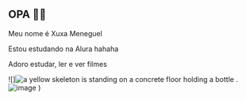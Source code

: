 ## OPA 🤙🥶
Meu nome é Xuxa Meneguel

Estou estudando na Alura hahaha

Adoro estudar, ler e ver filmes

![]<img src="https://media1.tenor.com/m/xWPaojwX8g0AAAAC/skeleton-meme.gif" alt="a yellow skeleton is standing on a concrete floor holding a bottle ."/>![image](https://github.com/user-attachments/assets/3e442a88-56b3-4f19-b874-24ba3cd5c6f4)
)
